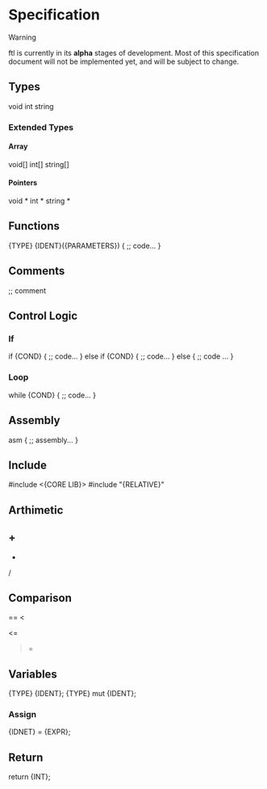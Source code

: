# Specification

> [!WARNING]  
> ftl is currently in its **alpha** stages of development. Most of this specification document will not be implemented yet, and will be subject to change.

## Types
void
int
string

### Extended Types
#### Array
void[]
int[]
string[]

#### Pointers
void *
int *
string *

## Functions
{TYPE} {IDENT}({PARAMETERS})
{
    ;; code...
}

## Comments
;; comment

## Control Logic
### If
if {COND} {
    ;; code...
} else if {COND} {
    ;; code...
} else {
    ;; code ...
}
### Loop
while {COND} {
    ;; code...
}

## Assembly
asm {
    ;; assembly...
}

## Include
#include <{CORE LIB}>
#include "{RELATIVE}"

## Arthimetic
\+
-
*
/

## Comparison
==
<
>
<=
>=

## Variables
{TYPE} {IDENT};
{TYPE} mut {IDENT};

### Assign
{IDNET} = {EXPR};

## Return
return {INT};
